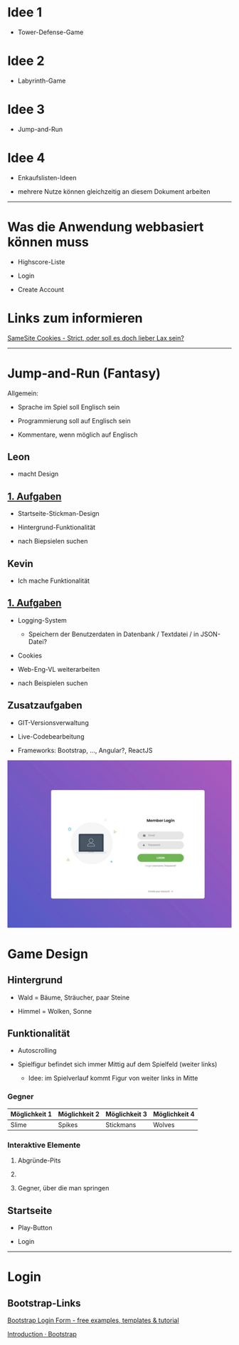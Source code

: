 # Idee 1

* Tower-Defense-Game

# Idee 2

+ Labyrinth-Game

# Idee 3

+ Jump-and-Run

# Idee 4

+ Enkaufslisten-Ideen

+ mehrere Nutze können gleichzeitig an diesem Dokument arbeiten

---

# Was die Anwendung webbasiert können muss

+ Highscore-Liste

+ Login

+ Create Account

# Links zum informieren

[SameSite Cookies - Strict, oder soll es doch lieber Lax sein?](https://blog.viadee.de/samesite-cookies-strict-oder-lax)

---

# Jump-and-Run (Fantasy)

Allgemein:

* Sprache im Spiel soll Englisch sein

* Programmierung soll auf Englisch sein

* Kommentare, wenn möglich auf Englisch

## Leon

+ macht Design

## <u>1. Aufgaben</u>

* Startseite-Stickman-Design

* Hintergrund-Funktionalität

* nach Biepsielen suchen

## Kevin

- Ich mache Funktionalität

## <u>1. Aufgaben</u>

+ Logging-System 
  
  + Speichern der Benutzerdaten in Datenbank / Textdatei / in JSON-Datei?

+ Cookies

+ Web-Eng-VL weiterarbeiten

+ nach Beispielen suchen

## Zusatzaufgaben

+ GIT-Versionsverwaltung

+ Live-Codebearbeitung

+ Frameworks: Bootstrap, ..., Angular?, ReactJS

<img title="" src="Screenshot 2023-12-17 123002.png" alt="" width="587">

# Game Design

## Hintergrund

+ Wald = Bäume, Sträucher, paar Steine

+ Himmel = Wolken, Sonne

## Funktionalität

+ Autoscrolling

+ Spielfigur befindet sich immer Mittig auf dem Spielfeld (weiter links)
  
  + Idee: im Spielverlauf kommt Figur von weiter links in Mitte

### Gegner

| Möglichkeit 1 | Möglichkeit 2 | Möglichkeit 3 | Möglichkeit 4 |
| ------------- | ------------- | ------------- | ------------- |
| Slime         | Spikes        | Stickmans     | Wolves        |

### Interaktive Elemente

1. Abgründe-Pits

2. 

3. Gegner, über die man springen

## Startseite

+ Play-Button

+ Login

---

# Login

## Bootstrap-Links

[Bootstrap Login Form - free examples, templates &amp; tutorial](https://mdbootstrap.com/docs/standard/extended/login/#section-introduction)

[Introduction · Bootstrap](https://getbootstrap.com/docs/4.3/getting-started/introduction/)
